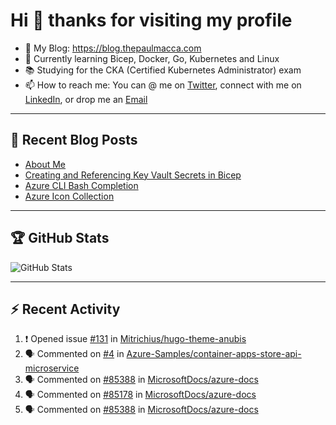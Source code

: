 # Hi 👋 thanks for visiting my profile

- 💬 My Blog: <https://blog.thepaulmacca.com>
- 🌱 Currently learning Bicep, Docker, Go, Kubernetes and Linux
- 📚 Studying for the CKA (Certified Kubernetes Administrator) exam
- 📫 How to reach me: You can @ me on [Twitter](https://twitter.com/thepaulmacca), connect with me on [LinkedIn](https://www.linkedin.com/in/thepaulmacca/), or drop me an [Email](mailto:pm@thepaulmacca.com)

---

## :blue_book: Recent Blog Posts
<!-- BLOG-POST-LIST:START -->
- [About Me](https://blog.thepaulmacca.com/about/)
- [Creating and Referencing Key Vault Secrets in Bicep](https://blog.thepaulmacca.com/posts/creating-and-referencing-key-vault-secrets-in-bicep/)
- [Azure CLI Bash Completion](https://blog.thepaulmacca.com/posts/azure-cli-bash-completion/)
- [Azure Icon Collection](https://blog.thepaulmacca.com/posts/azure-icon-collection/)
<!-- BLOG-POST-LIST:END -->

---

## :trophy: GitHub Stats

![GitHub Stats](https://github-readme-stats.vercel.app/api?username=thepaulmacca&count_private=true&show_icons=true&theme=dark)

---

## :zap: Recent Activity

<!--START_SECTION:activity-->
1. ❗️ Opened issue [#131](https://github.com/Mitrichius/hugo-theme-anubis/issues/131) in [Mitrichius/hugo-theme-anubis](https://github.com/Mitrichius/hugo-theme-anubis)
2. 🗣 Commented on [#4](https://github.com/Azure-Samples/container-apps-store-api-microservice/issues/4) in [Azure-Samples/container-apps-store-api-microservice](https://github.com/Azure-Samples/container-apps-store-api-microservice)
3. 🗣 Commented on [#85388](https://github.com/MicrosoftDocs/azure-docs/issues/85388) in [MicrosoftDocs/azure-docs](https://github.com/MicrosoftDocs/azure-docs)
4. 🗣 Commented on [#85178](https://github.com/MicrosoftDocs/azure-docs/issues/85178) in [MicrosoftDocs/azure-docs](https://github.com/MicrosoftDocs/azure-docs)
5. 🗣 Commented on [#85388](https://github.com/MicrosoftDocs/azure-docs/issues/85388) in [MicrosoftDocs/azure-docs](https://github.com/MicrosoftDocs/azure-docs)
<!--END_SECTION:activity-->
